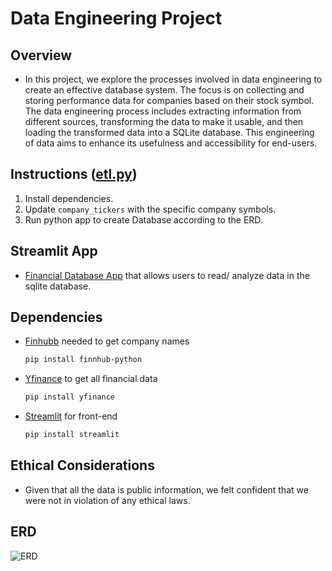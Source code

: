 # Data Engineering Project

## Overview
- In this project, we explore the processes involved in data engineering to create an effective database system. The focus is on collecting and storing performance data for companies based on their stock symbol. The data engineering process includes extracting information from different sources, transforming the data to make it usable, and then loading the transformed data into a SQLite database. This engineering of data aims to enhance its usefulness and accessibility for end-users.

## Instructions ([etl.py](https://github.com/JustinEBlake/project3_vers2/blob/main/etl.py))
1. Install dependencies.
1. Update `company_tickers` with the specific company symbols. 
1. Run python app to create Database according to the ERD.



## Streamlit App
- [Financial Database App](https://group2proj3.streamlit.app) that allows users to read/ analyze data in the sqlite database.


## Dependencies
- [Finhubb](https://finnhub.io) needed to get company names
     ```sh
     pip install finnhub-python
     ```


- [Yfinance]() to get all financial data
    ```sh
    pip install yfinance
    ``````

- [Streamlit](https://streamlit.io) for front-end
    ```sh
    pip install streamlit
    ```

## Ethical Considerations
- Given that all the data is public information, we felt confident that we were not in violation of any ethical laws. 

## ERD
![ERD](misc/erd.png)

